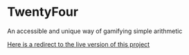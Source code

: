 # TwentyFour
An accessible and unique way of gamifying simple arithmetic

[Here is a redirect to the live version of this project](https://orangered.github.io/TwentyFour/)
